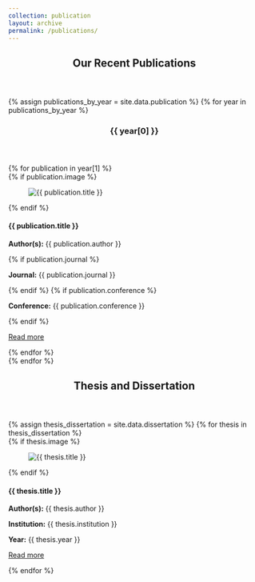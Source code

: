 ```yaml
---
collection: publication
layout: archive
permalink: /publications/
---
```


<section class="publications">
  <header>
    <h2>Our Recent Publications</h2>
  </header>
  
  {% assign publications_by_year = site.data.publication %}
  {% for year in publications_by_year %}
    <article class="publication-year">
      <header>
        <h3>{{ year[0] }}</h3>
      </header>
      <div class="publications-list">
        {% for publication in year[1] %}
          <article class="publication-tile">
            {% if publication.image %}
              <figure class="publication-image">
                <img src="{{ publication.image }}" alt="{{ publication.title }}">
              </figure>
            {% endif %}
            <div class="publication-content">
              <h4>{{ publication.title }}</h4>
              <p><strong>Author(s):</strong> {{ publication.author }}</p>
              {% if publication.journal %}
                <p><strong>Journal:</strong> {{ publication.journal }}</p>
              {% endif %}
              {% if publication.conference %}
                <p><strong>Conference:</strong> {{ publication.conference }}</p>
              {% endif %}
              <p>
                <a href="{{ publication.link }}" class="publication-link">Read more</a>
              </p>
            </div>
          </article>
        {% endfor %}
      </div>
    </article>
  {% endfor %}
</section>

<section class="thesis-dissertation">
  <header>
    <h2>Thesis and Dissertation</h2>
  </header>
  <div class="publications-list">
    {% assign thesis_dissertation = site.data.dissertation %}
    {% for thesis in thesis_dissertation %}
      <article class="publication-tile">
        {% if thesis.image %}
          <figure class="publication-image">
            <img src="{{ thesis.image }}" alt="{{ thesis.title }}">
          </figure>
        {% endif %}
        <div class="publication-content">
          <h4>{{ thesis.title }}</h4>
          <p><strong>Author(s):</strong> {{ thesis.author }}</p>
          <p><strong>Institution:</strong> {{ thesis.institution }}</p>
          <p><strong>Year:</strong> {{ thesis.year }}</p>
          <p>
            <a href="{{ thesis.link }}" class="publication-link">Read more</a>
          </p>
        </div>
      </article>
    {% endfor %}
  </div>
</section>
